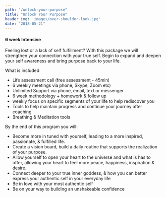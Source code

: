 ```yaml
---
path: "/unlock-your-purpose"
title: "Unlock Your Purpose"
header_img: 'images/over-shoulder-look.jpg'
date: "2018-05-21"
---
```


#### 6 week Intensive

Feeling lost or a lack of self fulfillment? With this package we will strengthen your connection with your true self.  Begin to expand and deepen your self awareness and bring purpose back to your life.

What is included:

- Life assessment call (free assessment - 45min)
- 6 weekly meetings via phone, Skype, Zoom etc)
- Unlimited Support via phone, email, text or messenger
- 6 week methodology + homework & follow up
- weekly focus on specific segments of your life to help rediscover you
- Tools to help maintain progress and continue your journey after coaching
- Breathing & Meditation tools

By the end of this program you will:

- Become more in tuned with yourself, leading to a more inspired, passionate, & fulfilled life.
- Create a vision board, build a daily routine that supports the realization of your purpose.
- Allow yourself to open your heart to the universe and what is has to offer, allowing your heart to feel more peace, happiness, inspiration & desire.
- Connect deeper to your true inner goddess, & how you can better express your authentic self in your everyday life
- Be in love with your most authentic self
- Be on your way to building an unshakeable confidence
